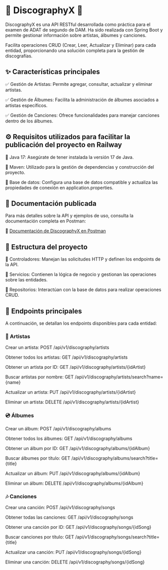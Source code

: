 # 🎵 DiscographyX 🎵

DiscographyX es una API RESTful desarrollada como práctica para el examen de ADAT de segundo de DAM. Ha sido realizada con Spring Boot y permite gestionar información sobre artistas, álbumes y canciones.

Facilita operaciones CRUD (Crear, Leer, Actualizar y Eliminar) para cada entidad, proporcionando una solución completa para la gestión de discografías.

## ✨ Características principales
✅ Gestión de Artistas: Permite agregar, consultar, actualizar y eliminar artistas.

✅ Gestión de Álbumes: Facilita la administración de álbumes asociados a artistas específicos.

✅ Gestión de Canciones: Ofrece funcionalidades para manejar canciones dentro de los álbumes.

## ⚙️ Requisitos utilizados para facilitar la publicación del proyecto en Railway
🔹 Java 17: Asegúrate de tener instalada la versión 17 de Java.

🔹 Maven: Utilizado para la gestión de dependencias y construcción del proyecto.

🔹 Base de datos: Configura una base de datos compatible y actualiza las propiedades de conexión en application.properties.

## 📄 Documentación publicada
Para más detalles sobre la API y ejemplos de uso, consulta la documentación completa en Postman:

📌 [Documentación de DiscographyX en Postman](https://documenter.getpostman.com/view/34655755/2sAYX6ogYw)

## 📂 Estructura del proyecto
📌 Controladores: Manejan las solicitudes HTTP y definen los endpoints de la API.

📌 Servicios: Contienen la lógica de negocio y gestionan las operaciones sobre las entidades.

📌 Repositorios: Interactúan con la base de datos para realizar operaciones CRUD.

## 🔗 Endpoints principales
A continuación, se detallan los endpoints disponibles para cada entidad:

### 🎤 Artistas
Crear un artista: POST /api/v1/discography/artists

Obtener todos los artistas: GET /api/v1/discography/artists

Obtener un artista por ID: GET /api/v1/discography/artists/{idArtist}

Buscar artistas por nombre: GET /api/v1/discography/artists/search?name={name}

Actualizar un artista: PUT /api/v1/discography/artists/{idArtist}

Eliminar un artista: DELETE /api/v1/discography/artists/{idArtist}

### 💿 Álbumes
Crear un álbum: POST /api/v1/discography/albums

Obtener todos los álbumes: GET /api/v1/discography/albums

Obtener un álbum por ID: GET /api/v1/discography/albums/{idAlbum}

Buscar álbumes por título: GET /api/v1/discography/albums/search?title={title}

Actualizar un álbum: PUT /api/v1/discography/albums/{idAlbum}

Eliminar un álbum: DELETE /api/v1/discography/albums/{idAlbum}

### 🎶 Canciones
Crear una canción: POST /api/v1/discography/songs

Obtener todas las canciones: GET /api/v1/discography/songs

Obtener una canción por ID: GET /api/v1/discography/songs/{idSong}

Buscar canciones por título: GET /api/v1/discography/songs/search?title={title}

Actualizar una canción: PUT /api/v1/discography/songs/{idSong}

Eliminar una canción: DELETE /api/v1/discography/songs/{idSong}
